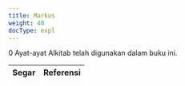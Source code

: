 ```yaml
---
title: Markus
weight: 40
docType: expl
---
```


0 Ayat-ayat Alkitab telah digunakan dalam buku ini.

| Segar | Referensi |
|-------|-----------|
